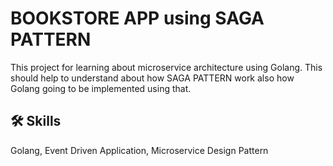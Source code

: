 
# BOOKSTORE APP using SAGA PATTERN

This project for learning about microservice architecture using Golang. This should help to understand about how SAGA PATTERN work also how Golang going to be implemented using that.



## 🛠 Skills
Golang, Event Driven Application, Microservice Design Pattern

